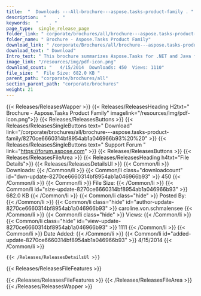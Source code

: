 ```yaml
---
title:  "  Downloads ---All-brochure---aspose.tasks-product-family . " 
description:  "    . " 
keywords:  "    . " 
page_type:  single_release_page
folder_link: " corporate/brochures/all/brochure---aspose.tasks-product-family/"
folder_name: " Brochure - Aspose.Tasks Product Family"
download_link: " /corporate/Brochures/all/brochure---aspose.tasks-product-family/8270ce6660314bf8954ab1a046966b93"
download_text: " Download"
Intro_text: " This brochure summarizes Aspose.Tasks for .NET and Java features.Last update: Ma..."
image_link: "/resources/img/pdf-icon.png"
download_count: "   4/15/2014  Downloads: 450  Views: 1110"
file_size: "  File Size: 682.0 KB "
parent_path: "corporate/brochures/all"
section_parent_path: "corporate/brochures"
weight: 21
---
```


{{< Releases/ReleasesWapper >}}
  {{< Releases/ReleasesHeading H2txt=" Brochure - Aspose.Tasks Product Family" imagelink="/resources/img/pdf-icon.png">}}
  {{< Releases/ReleasesButtons >}}
    {{< Releases/ReleasesSingleButtons text=" Download" link="/corporate/brochures/all/brochure---aspose.tasks-product-family/8270ce6660314bf8954ab1a046966b93%20%20" >}}
    {{< Releases/ReleasesSingleButtons text=" Support Forum " link="https://forum.aspose.com" >}}
  {{< Releases/ReleasesButtons >}}
  {{< Releases/ReleasesFileArea >}}
    {{< Releases/ReleasesHeading h4txt="File Details">}}
    {{< Releases/ReleasesDetailsUl >}}
            {{< Common/li  >}} Downloads: {{< /Common/li >}} 
      {{< Common/li class="downloadcount" id="dwn-update-8270ce6660314bf8954ab1a046966b93" >}} 450 {{< /Common/li >}} 
      {{< Common/li  >}} File Size: {{< /Common/li >}} 
      {{< Common/li id="size-update-8270ce6660314bf8954ab1a046966b93" >}} 682.0 KB {{< /Common/li >}} 
      {{< Common/li  class="hide" >}} Posted By: {{< /Common/li >}} 
      {{< Common/li class="hide" id="author-update-8270ce6660314bf8954ab1a046966b93" >}} caroline.von.schmalensee {{< /Common/li >}} 
      {{< Common/li class="hide"  >}} Views: {{< /Common/li >}} 
      {{< Common/li class="hide" id="view-update-8270ce6660314bf8954ab1a046966b93" >}} 1111 {{< /Common/li >}} 
      {{< Common/li  >}} Date Added: {{< /Common/li >}} 
      {{< Common/li id="added-update-8270ce6660314bf8954ab1a046966b93" >}} 4/15/2014 {{< /Common/li >}} 

    {{< /Releases/ReleasesDetailsUl >}}

  {{< Releases/ReleasesFileFeatures >}}
      
  {{< /Releases/ReleasesFileFeatures >}}
 {{< /Releases/ReleasesFileArea >}}
{{< /Releases/ReleasesWapper >}}


